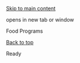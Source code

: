 [Skip to main content](https://www.pittsburghpa.gov/Resident-Services/A-Z-Frequently-Visited/Food-Programs#main-content)

opens in new tab or window

Food Programs

[Back to top](https://www.pittsburghpa.gov/Resident-Services/A-Z-Frequently-Visited/Food-Programs#body-top)

Ready
